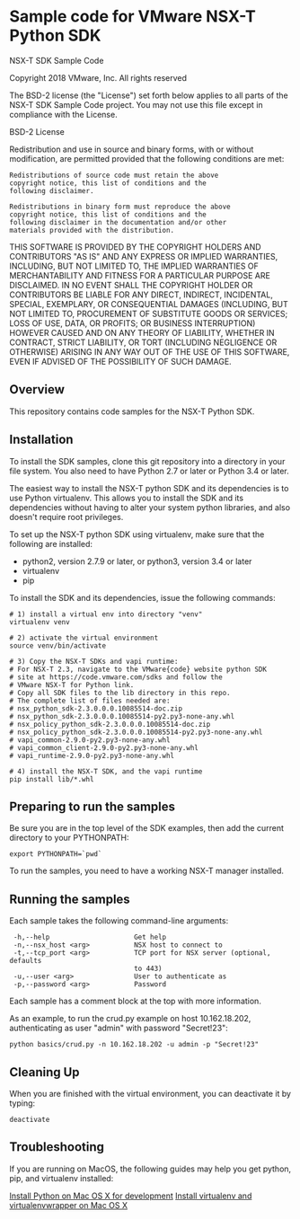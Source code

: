 Sample code for VMware NSX-T Python SDK
=======================================

NSX-T SDK Sample Code

Copyright 2018 VMware, Inc.  All rights reserved

The BSD-2 license (the "License") set forth below applies to all
parts of the NSX-T SDK Sample Code project.  You may not use this
file except in compliance with the License.

BSD-2 License

Redistribution and use in source and binary forms, with or
without modification, are permitted provided that the following
conditions are met:

	Redistributions of source code must retain the above
	copyright notice, this list of conditions and the
	following disclaimer.

	Redistributions in binary form must reproduce the above
	copyright notice, this list of conditions and the
	following disclaimer in the documentation and/or other
	materials provided with the distribution.

THIS SOFTWARE IS PROVIDED BY THE COPYRIGHT HOLDERS AND
CONTRIBUTORS "AS IS" AND ANY EXPRESS OR IMPLIED WARRANTIES,
INCLUDING, BUT NOT LIMITED TO, THE IMPLIED WARRANTIES OF
MERCHANTABILITY AND FITNESS FOR A PARTICULAR PURPOSE ARE
DISCLAIMED. IN NO EVENT SHALL THE COPYRIGHT HOLDER OR
CONTRIBUTORS BE LIABLE FOR ANY DIRECT, INDIRECT, INCIDENTAL,
SPECIAL, EXEMPLARY, OR CONSEQUENTIAL DAMAGES (INCLUDING, BUT NOT
LIMITED TO, PROCUREMENT OF SUBSTITUTE GOODS OR SERVICES; LOSS OF
USE, DATA, OR PROFITS; OR BUSINESS INTERRUPTION) HOWEVER CAUSED
AND ON ANY THEORY OF LIABILITY, WHETHER IN CONTRACT, STRICT
LIABILITY, OR TORT (INCLUDING NEGLIGENCE OR OTHERWISE) ARISING IN
ANY WAY OUT OF THE USE OF THIS SOFTWARE, EVEN IF ADVISED OF THE
POSSIBILITY OF SUCH DAMAGE.

Overview
--------

This repository contains code samples for the NSX-T Python
SDK.

Installation
------------
To install the SDK samples, clone this git repository into a
directory in your file system. You also need to have Python
2.7 or later or Python 3.4 or later.

The easiest way to install the NSX-T python SDK and its dependencies
is to use Python virtualenv. This allows you to install the SDK
and its dependencies without having to alter your system python
libraries, and also doesn't require root privileges.

To set up the NSX-T python SDK using virtualenv, make sure that the
following are installed:

* python2, version 2.7.9 or later, or python3, version 3.4 or later
* virtualenv
* pip

To install the SDK and its dependencies, issue the following commands:

    # 1) install a virtual env into directory "venv"
    virtualenv venv

    # 2) activate the virtual environment
    source venv/bin/activate

    # 3) Copy the NSX-T SDKs and vapi runtime:
    # For NSX-T 2.3, navigate to the VMware{code} website python SDK
    # site at https://code.vmware.com/sdks and follow the
    # VMware NSX-T for Python link.
    # Copy all SDK files to the lib directory in this repo.
    # The complete list of files needed are:
    # nsx_python_sdk-2.3.0.0.0.10085514-doc.zip
    # nsx_python_sdk-2.3.0.0.0.10085514-py2.py3-none-any.whl
    # nsx_policy_python_sdk-2.3.0.0.0.10085514-doc.zip
    # nsx_policy_python_sdk-2.3.0.0.0.10085514-py2.py3-none-any.whl
    # vapi_common-2.9.0-py2.py3-none-any.whl
    # vapi_common_client-2.9.0-py2.py3-none-any.whl
    # vapi_runtime-2.9.0-py2.py3-none-any.whl

    # 4) install the NSX-T SDK, and the vapi runtime
    pip install lib/*.whl

Preparing to run the samples
----------------------------

Be sure you are in the top level of the SDK examples, then add
the current directory to your PYTHONPATH:

    export PYTHONPATH=`pwd`

To run the samples, you need to have a working NSX-T manager
installed.

Running the samples
-------------------

Each sample takes the following command-line arguments:

     -h,--help                     Get help
     -n,--nsx_host <arg>           NSX host to connect to
     -t,--tcp_port <arg>           TCP port for NSX server (optional, defaults
                                   to 443)
     -u,--user <arg>               User to authenticate as
     -p,--password <arg>           Password

Each sample has a comment block at the top with more information.

As an example, to run the crud.py example on host 10.162.18.202,
authenticating as user "admin" with password "Secret!23":

    python basics/crud.py -n 10.162.18.202 -u admin -p "Secret!23"

Cleaning Up
-----------

When you are finished with the virtual environment, you can
deactivate it by typing:

    deactivate


Troubleshooting
---------------

If you are running on MacOS, the following guides may help you get
python, pip, and virtualenv installed:

[Install Python on Mac OS X for development](http://exponential.io/blog/2015/02/11/install-python-on-mac-os-x-for-development/)
[Install virtualenv and virtualenvwrapper on Mac OS X](http://exponential.io/blog/2015/02/10/install-virtualenv-and-virtualenvwrapper-on-mac-os-x/)
